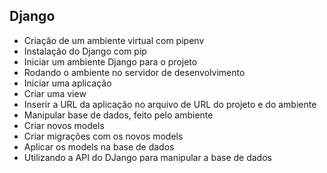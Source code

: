 ## Django

- Criação de um ambiente virtual com pipenv
- Instalação do Django com pip
- Iniciar um ambiente Django para o projeto
- Rodando o ambiente no servidor de desenvolvimento
- Iniciar uma aplicação
- Criar uma view
- Inserir a URL da aplicação no arquivo de URL do projeto e do ambiente
- Manipular base de dados, feito pelo ambiente
- Criar novos models
- Criar migrações com os novos models
- Aplicar os models na base de dados
- Utilizando a API do DJango para manipular a base de dados
